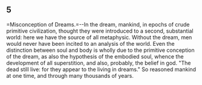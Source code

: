 ## 5

=Misconception of Dreams.=--In the dream, mankind, in epochs of crude
primitive civilization, thought they were introduced to a second,
substantial world: here we have the source of all metaphysic. Without
the dream, men would never have been incited to an analysis of the
world. Even the distinction between soul and body is wholly due to the
primitive conception of the dream, as also the hypothesis of the
embodied soul, whence the development of all superstition, and also,
probably, the belief in god. "The dead still live: for they appear to
the living in dreams." So reasoned mankind at one time, and through many
thousands of years.


